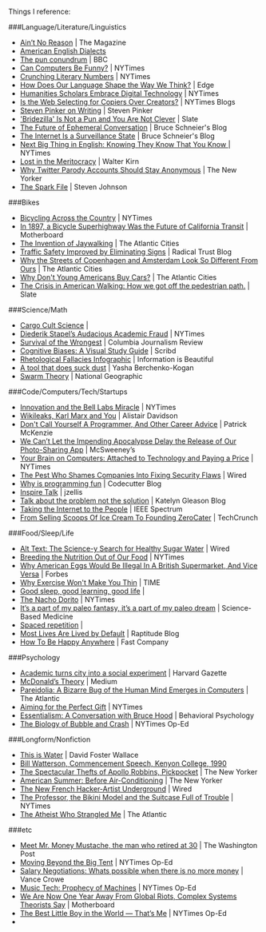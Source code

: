 Things I reference:

###Language/Literature/Linguistics
* [Ain’t No Reason](http://the-magazine.org/12/aint-no-reason) | The Magazine
* [American English Dialects]()
* [The pun conundrum](http://www.bbc.co.uk/news/magazine-21011778) | BBC
* [Can Computers Be Funny?](http://www.nytimes.com/2013/01/06/opinion/sunday/can-computers-be-funny.html) | NYTimes
* [Crunching Literary Numbers](http://www.nytimes.com/2013/07/14/opinion/sunday/crunching-literary-numbers.html) | NYTimes
* [How Does Our Language Shape the Way We Think?](http://edge.org/conversation/how-does-our-language-shape-the-way-we-think) | Edge
* [Humanities Scholars Embrace Digital Technology](http://www.nytimes.com/2010/11/17/arts/17digital.html?pagewanted=all) | NYTimes
* [Is the Web Selecting for Copiers Over Creators?](http://dotearth.blogs.nytimes.com/2011/12/15/is-the-web-selecting-for-copiers-over-creators/) | NYTimes Blogs
* [Steven Pinker on Writing](http://thewritingcode.com/pdfs/PinkerTranscript.pdf) | Steven Pinker
* ['Bridezilla' Is Not a Pun and You Are Not Clever](http://www.slate.com/articles/life/the_good_word/2013/03/chillax_wikipedia_and_bridezilla_are_not_puns_against_adjoinages.html) | Slate
* [The Future of Ephemeral Conversation](https://www.schneier.com/blog/archives/2008/11/the_future_of_e.html) | Bruce Schneier's Blog
* [The Internet Is a Surveillance State](https://www.schneier.com/essay-418.html) | Bruce Schneier's Blog
* [Next Big Thing in English: Knowing They Know That You Know ](http://www.nytimes.com/2010/04/01/books/01lit.html?pagewanted=all)  | NYTimes
* [Lost in the Meritocracy](http://www.theatlantic.com/magazine/archive/2005/01/lost-in-the-meritocracy/303672/) | Walter Kirn
* [Why Twitter Parody Accounts Should Stay Anonymous](http://www.newyorker.com/online/blogs/elements/2013/07/why-twitter-parody-accounts-should-stay-anonymous.html) | The New Yorker
* [The Spark File](https://medium.com/the-writers-room/8d6e7df7ae58) | Steven Johnson

###Bikes
* [Bicycling Across the Country]() | NYTimes
* [In 1897, a Bicycle Superhighway Was the Future of California Transit](http://motherboard.vice.com/blog/in-1897-a-bicycle-superhighway-was-the-future-of-california-transit) | Motherboard
* [The Invention of Jaywalking](http://www.theatlanticcities.com/commute/2012/04/invention-jaywalking/1837/) | The Atlantic Cities
* [Traffic Safety Improved by Eliminating Signs](http://www.radicaltrust.ca/2007/07/08/traffic-safety-improved-by-eliminating-signs/) | Radical Trust Blog
* [Why the Streets of Copenhagen and Amsterdam Look So Different From Ours](http://www.theatlanticcities.com/commute/2012/04/why-streets-copenhagen-and-amsterdam-look-so-different-ours/1849/) | The Atlantic Cities
* [Why Don't Young Americans Buy Cars?](http://www.theatlanticcities.com/technology/2012/08/young-people-arent-buying-cars-because-theyre-buying-smart-phones-instead/2873/) | The Atlantic Cities
* [The Crisis in American Walking: How we got off the pedestrian path.](http://www.slate.com/articles/life/walking/2012/04/why_don_t_americans_walk_more_the_crisis_of_pedestrianism_.html) | Slate

###Science/Math
* [Cargo Cult Science]() |
* [Diederik Stapel’s Audacious Academic Fraud](http://nytimes.com/2013/04/28/magazine/diederik-stapels-audacious-academic-fraud.html?pagewanted%3Dall) | NYTimes
* [Survival of the Wrongest](http://www.cjr.org/cover_story/survival_of_the_wrongest.php?page=all) | Columbia Journalism Review
* [Cognitive Biases: A Visual Study Guide](http://www.scribd.com/doc/30548590/Cognitive-Biases-A-Visual-Study-Guide) | Scribd
* [Rhetological Fallacies Infographic](http://www.informationisbeautiful.net/visualizations/rhetological-fallacies/) | Information is Beautiful
* [A tool that does suck dust](https://gist.github.com/stoutbeard/4158578 ) | Yasha Berchenko-Kogan
* [Swarm Theory](http://ngm.nationalgeographic.com/2007/07/swarms/miller-text) | National Geographic

###Code/Computers/Tech/Startups
* [Innovation and the Bell Labs Miracle](http://nytimes.com/2012/02/26/opinion/sunday/innovation-and-the-bell-labs-miracle.html?pagewanted=all) | NYTimes
* [Wikileaks, Karl Marx and You](http://www.resilience.org/stories/2011-01-11/wikileaks-karl-marx-and-you) | Alistair Davidson
* [Don't Call Yourself A Programmer, And Other Career Advice](http://www.kalzumeus.com/2011/10/28/dont-call-yourself-a-programmer/) | Patrick McKenzie
* [We Can’t Let the Impending Apocalypse Delay the Release of Our Photo-Sharing App](http://www.mcsweeneys.net/articles/we-cant-let-the-impending-apocalypse-delay-the-release-of-our-photo-sharing-app) | McSweeney’s
* [Your Brain on Computers: Attached to Technology and Paying a Price](http://nytimes.com/2010/06/07/technology/07brain.html?pagewanted%3Dall) | NYTimes
* [The Pest Who Shames Companies Into Fixing Security Flaws](http://www.wired.com/magazine/2011/11/mf_soghoian/) | Wired
* [Why is programming fun](http://www.codecutter.net/fun/programmingfun.html) | Codecutter Blog
* [Inspire Talk](https://www.evernote.com/shard/s10/sh/0580fed9-10ec-4ef6-8349-4b260ef8d257/a5264623e4234d6958727c0b67fa9512) | jzellis
* [Talk about the problem not the solution](http://katgleason.tumblr.com/post/47257463324/talk-about-the-problem-not-the-solution) | Katelyn Gleason Blog
* [Taking the Internet to the People](http://spectrum.ieee.org/computing/hardware/taking-the-internet-to-the-people) | IEEE Spectrum
* [From Selling Scoops Of Ice Cream To Founding ZeroCater](http://techcrunch.com/2013/04/06/how-i-started-zerocater/) | TechCrunch

###Food/Sleep/Life
* [Alt Text: The Science-y Search for Healthy Sugar Water](http://www.wired.com/underwire/2012/11/alt-text-healthy-sugar-water/) | Wired
* [Breeding the Nutrition Out of Our Food](http://www.nytimes.com/2013/05/26/opinion/sunday/breeding-the-nutrition-out-of-our-food.html?pagewanted=all) | NYTimes
* [Why American Eggs Would Be Illegal In A British Supermarket, And Vice Versa](http://www.forbes.com/sites/nadiaarumugam/2012/10/25/why-american-eggs-would-be-illegal-in-a-british-supermarket-and-vice-versa/) | Forbes
* [Why Exercise Won't Make You Thin](http://content.time.com/time/magazine/article/0,9171,1914974,00.html) | TIME
* [Good sleep, good learning, good life](http://www.supermemo.com/articles/sleep2000.htm) |
* [The Nacho Dorito](http://www.nytimes.com/interactive/2013/10/01/dining/nacho-graphic.html) | NYTimes
* [It’s a part of my paleo fantasy, it’s a part of my paleo dream](http://www.sciencebasedmedicine.org/its-a-part-of-my-paleo-fantasy-its-a-part-of-my-paleo-dream/) | Science-Based Medicine
* [Spaced repetition]() |
* [Most Lives Are Lived by Default](http://www.raptitude.com/2012/07/most-lives-are-lived-by-default/) | Raptitude Blog
* [How To Be Happy Anywhere](http://www.martinlindstrom.com/fast-company-how-to-be-happy-anywhere/) | Fast Company

###Psychology
* [Academic turns city into a social experiment](http://www.news.harvard.edu/gazette/2004/03.11/01-mockus.html) | Harvard Gazette
* [McDonald’s Theory](https://medium.com/what-i-learned-building/9216e1c9da7d) | Medium
* [Pareidolia: A Bizarre Bug of the Human Mind Emerges in Computers](http://www.theatlantic.com/technology/archive/2012/08/pareidolia-a-bizarre-bug-of-the-human-mind-emerges-in-computers/260760/) | The Atlantic
* [Aiming for the Perfect Gift](http://nytimes.com/2011/12/13/science/aiming-for-the-perfect-gift-its-much-closer-than-you-think.html) | NYTimes
* [Essentialism: A Conversation with Bruce Hood](http://www.edge.org/conversation/essentialism-) | Behavioral Psychology
* [The Biology of Bubble and Crash](http://nytimes.com/2012/06/10/opinion/sunday/the-biology-of-bubble-and-crash.html?pagewanted=all) | NYTimes Op-Ed

###Longform/Nonfiction
* [This is Water](http://youtu.be/M5THXa_H_N8) | David Foster Wallace
* [Bill Watterson, Commencement Speech, Kenyon College, 1990](http://www.serverunderground.com/archive/bill_watterson.html)
* [The Spectacular Thefts of Apollo Robbins, Pickpocket](http://www.newyorker.com/reporting/2013/01/07/130107fa_fact_green) | The New Yorker
* [American Summer: Before Air-Conditioning](http://www.newyorker.com/archive/1998/06/22/1998_06_22_144_TNY_LIBRY_000015831) | The New Yorker
* [The New French Hacker-Artist Underground](http://www.wired.com/magazine/2012/01/ff_ux/) | Wired
* [The Professor, the Bikini Model and the Suitcase Full of Trouble](http://nytimes.com/2013/03/10/magazine/the-professor-the-bikini-model-and-the-suitcase-full-of-trouble.html?pagewanted%3Dall) | NYTimes
* [The Atheist Who Strangled Me](http://www.theatlantic.com/magazine/archive/2013/05/the-atheist-who-strangled-me/309292/) | The Atlantic

###etc
* [Meet Mr. Money Mustache, the man who retired at 30](http://www.washingtonpost.com/business/meet-mr-money-mustache-the-man-who-retired-at-30/2013/04/26/71e3e6a8-acf3-11e2-a8b9-2a63d75b5459_print.html) | The Washington Post
* [Moving Beyond the Big Tent](http://www.nytimes.com/2013/03/17/opinion/sunday/moving-beyond-the-big-tent.html?pagewanted=all) | NYTimes Op-Ed
* [Salary Negotiations: Whats possible when there is no more money](http://www.articulateventures.com/articulate-blog/thoughts-on-being-an-employer/salary-negotatiations-whats-possible-when-there-is-no-more-mone) | Vance Crowe
* [Music Tech: Prophecy of Machines](http://www.opinionator.blogs.nytimes.com/2011/10/18/prophecy-of-machines/)  | NYTimes Op-Ed
* [We Are Now One Year Away From Global Riots, Complex Systems Theorists Say](http://motherboard.vice.com/blog/we-are-now-one-year-and-counting-from-global-riots-complex-systems-theorists-say--2) | Motherboard
* [The Best Little Boy in the World — That’s Me](http://nytimes.com/2013/05/07/opinion/the-best-little-boy-in-the-world-thats-me.html)  | NYTimes Op-Ed
* 